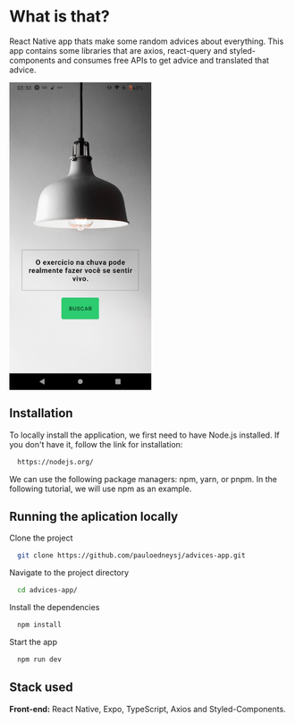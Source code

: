 # What is that?

React Native app thats make some random advices about everything. This app contains some libraries that are axios, react-query and styled-components and consumes free APIs to get advice and translated that advice.

<div style="display: flex;" align="center">
    <img src="/assets/img/example.jpeg" style="height: 550px;">
</div>

## Installation

To locally install the application, we first need to have Node.js installed. If you don't have it, follow the link for installation:

```bash
  https://nodejs.org/
```

We can use the following package managers: npm, yarn, or pnpm. In the following tutorial, we will use npm as an example.

## Running the aplication locally

Clone the project

```bash
  git clone https://github.com/pauloedneysj/advices-app.git
```

Navigate to the project directory

```bash
  cd advices-app/
```

Install the dependencies

```bash
  npm install
```

Start the app

```bash
  npm run dev
```

## Stack used

**Front-end:** React Native, Expo, TypeScript, Axios and Styled-Components.
